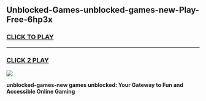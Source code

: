 
## Unblocked-Games-unblocked-games-new-Play-Free-6hp3x
<h3>
<a href="https://premium76.site?title=unblocked-games-new&ref=17A">CLICK TO PLAY</a></h3>
<hr>

<h3>
<a href="https://premium76.site?title=unblocked-games-new&ref=17A">CLICK 2 PLAY</a>
  
</h3>

<a href="https://premium76.site?title=unblocked-games-new&ref=17A"><img src="https://clearcache.store/games.png"></a>


**unblocked-games-new games unblocked: Your Gateway to Fun and Accessible Online Gaming**
